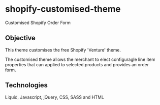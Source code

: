 # shopify-customised-theme
Customised Shopify Order Form

## Objective
This theme customises the free Shopify 'Venture' theme.

The customised theme allows the merchant to elect configuragle line item properties that can applied to selected products
and provides an order form.

## Technologies
Liquid, Javascript, jQuery, CSS, SASS and HTML
